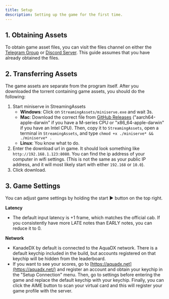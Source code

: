 ```yaml
---
title: Setup
description: Setting up the game for the first time.
---
```


## 1. Obtaining Assets

To obtain game asset files, you can visit the files channel on either the [Telegram Group](https://kdx.nightcord.com.de/general/community) or [Discord Server](https://kdx.nightcord.com.de/general/community). This guide assumes that you have already obtained the files.

## 2. Transferring Assets

The game assets are separate from the program itself. After you downloaded the torrent containing game assets, you should do the following:

1. Start miniserve in StreamingAssets
    - **Windows**: Click on `StreamingAssets/miniserve.exe` and wait 3s.
    - **Mac**: Download the correct file from [GitHub Releases](https://github.com/svenstaro/miniserve/releases/tag/v0.29.0) ("aarch64-apple-darwin" if you have a M-series CPU or "x86_64-apple-darwin" if you have an Intel CPU). Then, copy it to `StreamingAssets`, open a terminal in `StreamingAssets`, and type `chmod +x ./miniserve* && ./miniserve* .`
    - **Linux**: You know what to do.
2. Enter the download url in game. It should look something like `http://192.168.1.123:8080`. You can find the ip address of your computer in wifi settings. (This is not the same as your public IP address, and it will most likely start with either `192.168` or `10.0`).
3. Click download.

## 3. Game Settings

You can adjust game settings by holding the start ▶️ button on the top right. 

**Latency**

- The default input latency is +1 frame, which matches the official cab. If you consistently have more LATE notes than EARLY notes, you can reduce it to 0.

**Network**

- KanadeDX by default is connected to the AquaDX network. There is a default keychip included in the build, but accounts registered on that keychip will be hidden from the leaderboard.
- If you want to see your scores, go to [https://aquadx.net](https://aquadx.net/) and register an account and obtain your keychip in the "Setup Connection" menu. Then, go to settings before entering the game and replace the default keychip with your keychip. Finally, you can click the AIME button to scan your virtual card and this will register your game profile with the server.